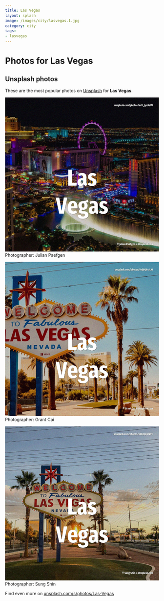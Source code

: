 ```yaml
---
title: Las Vegas
layout: splash
image: /images/city/lasvegas.1.jpg
category: city
tags:
- lasvegas
---
```

# Photos for Las Vegas
 
## Unsplash photos
These are the most popular photos on [Unsplash](https://unsplash.com) for **Las Vegas**.
 
![Las Vegas](/images/city/lasvegas.1.jpg)
Photographer:  Julian Paefgen
 
![Las Vegas](/images/city/lasvegas.2.jpg)
Photographer:  Grant Cai
 
![Las Vegas](/images/city/lasvegas.3.jpg)
Photographer:  Sung Shin
 
Find even more on [unsplash.com/s/photos/Las-Vegas](https://unsplash.com/s/photos/Las-Vegas)
 
